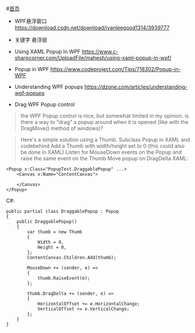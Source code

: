 #[首页](https://booksos.cn)

- WPF悬浮窗口 
https://download.csdn.net/download/ivanleegood1314/3939777

- 关键字 悬浮层

- Using XAML Popup In WPF
https://www.c-sharpcorner.com/UploadFile/mahesh/using-xaml-popup-in-wpf/

- Popup in WPF
https://www.codeproject.com/Tips/718302/Popup-in-WPF

- Understanding WPF popups
https://dzone.com/articles/understanding-wpf-popups


- Drag WPF Popup control

>the WPF Popup control is nice, but somewhat limited in my opinion. is there a way to "drag" a popup around when it is opened (like with the DragMove() method of windows)?

>Here's a simple solution using a Thumb.
Subclass Popup in XAML and codebehind
Add a Thumb with width/height set to 0 (this could also be done in XAML)
Listen for MouseDown events on the Popup and raise the same event on the Thumb
Move popup on DragDelta
XAML:
~~~
<Popup x:Class="PopupTest.DraggablePopup" ...>
    <Canvas x:Name="ContentCanvas">

    </Canvas>
</Popup>
~~~
C#:
~~~
public partial class DraggablePopup : Popup 
{
    public DraggablePopup()
    {
        var thumb = new Thumb
        {
            Width = 0,
            Height = 0,
        };
        ContentCanvas.Children.Add(thumb);

        MouseDown += (sender, e) =>
        {
            thumb.RaiseEvent(e);
        };

        thumb.DragDelta += (sender, e) =>
        {
            HorizontalOffset += e.HorizontalChange;
            VerticalOffset += e.VerticalChange;
        };
    }
}
~~~
